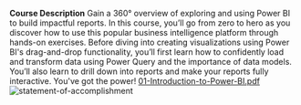 **Course Description**
Gain a 360° overview of exploring and using Power BI to build impactful reports. In this course, you’ll go from zero to hero as you discover how to use this popular business intelligence platform through hands-on exercises. Before diving into creating visualizations using Power BI's drag-and-drop functionality, you’ll first learn how to confidently load and transform data using Power Query and the importance of data models. You’ll also learn to drill down into reports and make your reports fully interactive. You've got the power!
[01-Introduction-to-Power-BI.pdf](https://github.com/shrutipitale/Data-Analyst-in-Power-BI/files/14040863/01-Introduction-to-Power-BI.pdf)
![statement-of-accomplishment](https://github.com/shrutipitale/Data-Analyst-in-Power-BI/assets/80112581/f889e2ab-565e-4c37-8f16-270d3925afd4)
